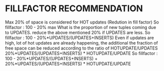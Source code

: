 # FILLFACTOR RECOMMENDATION

Max 20% of space is considered for HOT updates (Redution in fill factor)
So fillfactor : 100 - 20% max
What is the proportion of new tuples coming due to UPDATES. reduce the above mentioned 20% if UPDATES are less.
So fillfactor : 100 - 20%*UPDATES/(UPDATES+INSERTS)
Even if updates are high, lot of hot updates are already happening, the additional the fraction of free space can be reduced according to the ratio of  HOTUPDATE/UPDATES
  20%*UPDATES/(UPDATES+INSERTS) * HOTUPDATE/UPDATE
So fillfactor : 100 - 20%*UPDATES/(UPDATES+INSERTS) + 20%*UPDATES/(UPDATES+INSERTS) * HOTUPDATE/UPDATE
